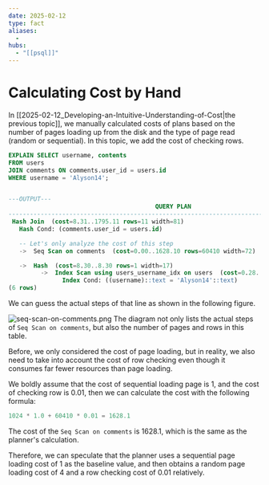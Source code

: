 ```yaml
---
date: 2025-02-12
type: fact
aliases:
  -
hubs:
  - "[[psql]]"
---
```


# Calculating Cost by Hand

In [[2025-02-12_Developing-an-Intuitive-Understanding-of-Cost|the previous topic]], we manually calculated costs of plans based on the number of pages loading up from the disk and the type of page read (random or sequential). In this topic, we add the cost of checking rows.

```sql
EXPLAIN SELECT username, contents
FROM users
JOIN comments ON comments.user_id = users.id
WHERE username = 'Alyson14';


---OUTPUT---
                                         QUERY PLAN                                          
---------------------------------------------------------------------------------------------
 Hash Join  (cost=8.31..1795.11 rows=11 width=81)
   Hash Cond: (comments.user_id = users.id)

   -- Let's only analyze the cost of this step
   ->  Seq Scan on comments  (cost=0.00..1628.10 rows=60410 width=72)

   ->  Hash  (cost=8.30..8.30 rows=1 width=17)
         ->  Index Scan using users_username_idx on users  (cost=0.28..8.30 rows=1 width=17)
               Index Cond: ((username)::text = 'Alyson14'::text)
(6 rows)
```

We can guess the actual steps of that line as shown in the following figure.

![seq-scan-on-comments.png](../assets/imgs/seq-scan-on-comments.png)
The diagram not only lists the actual steps of `Seq Scan on comments`, but also the number of pages and rows in this table.

Before, we only considered the cost of page loading, but in reality, we also need to take into account the cost of row checking even though it consumes far fewer resources than page loading.

We boldly assume that the cost of sequential loading page is 1, and the cost of checking row is 0.01, then we can calculate the cost with the following formula:

```py
1024 * 1.0 + 60410 * 0.01 = 1628.1
```

The cost of the `Seq Scan on comments` is 1628.1, which is the same as the planner's calculation.

Therefore, we can speculate that the planner uses a sequential page loading cost of 1 as the baseline value, and then obtains a random page loading cost of 4 and a row checking cost of 0.01 relatively.




